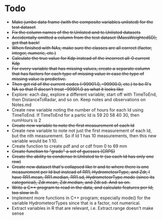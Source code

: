 Todo
====

- ~~Make jumbo data frame (with the composite variables unlisted) for the test dataset~~
- ~~Fix the column names of the tr.Unlisted and te.Unlisted datasets~~
- ~~Accidentally omitted a column from the test dataset (MassWeightedSD); get that back!~~
- ~~When finished with NAs, make sure the classes are all correct (factor, integer, numeric, etc.)~~
- ~~Calculate the true value for Kdp instead of the incorrect all-0 current Kdp~~
- ~~For every variable that has missing values, create a separate column that has factors for each type of missing value in case the type of missing value is predictive.~~
- ~~Then get rid of the current codes (-99901.0, -99900.0, etc.) to be R's NA so that R doesn't treat -99901.0 as what it looks like~~
- Explore: each day, explore a different variable; start off with TimeToEnd, then DistanceToRadar, and so on. Keep notes and observations on Notes.md
- Create new variable noting the number of hours for each Id using TimeToEnd. If TimeToEnd for a partic Id is 59 20 58 40 30, then numHours is 2
- ~~Create new variable to note the first measurement of each Id~~
- Create new variable to note not just the first measurement of each Id, but the nth measurement. So if Id 1 has 10 measurements, then this new variable would be 1:10.
- Create function to create pdf and or cdf from 0 to 69 mm
- ~~Create function to "grade" a set of guesses (CRPS)~~
- ~~Create the ability to condense tr.Unlisted to tr (so each Id has only one row)~~
- ~~Create new dataset that's collapsed like tr and te where there is one measurement per Id but instead of RR1, HydrometeorType, and Zdr, I have RR1.mean, RR1.median, RR1.sd, HydrometeorType.mode (since its categorical), Zdr.mean, Zdr.median, and Zdr.sd. And so on.~~
- ~~Write a C++ program to read in the data, and calculate features per Id; too slow in R.~~
- Implement more functions in C++ program; especially mode() for the variable HydrometeorTypes since that is a factor, not numerical.
- Extract variables in R that are relevant, i.e. Extract.range doesn't make sense